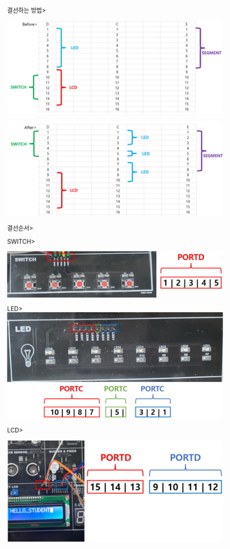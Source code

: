 결선하는 방법>

![image-20231212050922798](./../images/image-20231212050922798.png)

![image-20231212050938325](./../images/image-20231212050938325.png)

결선순서>

SWITCH>

![image-20231218134810544](./../images/image-20231218134810544.png)



LED>
<img src="./../images/image-20231218135249473.png" alt="image-20231218135249473" style="zoom:150%;" />



LCD>

![image-20231216154821549](./../images/image-20231216154821549.png)